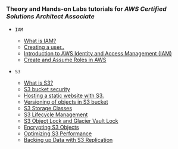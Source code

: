 ### Theory and Hands-on Labs tutorials for _AWS Certified Solutions Architect Associate_

-   `IAM`

    -   [What is IAM?](https://github.com/iayushhb/solutions_architect-associate/blob/main/Identity-and-Access-Management/IAM.md)
    -   [Creating a user..](https://github.com/iayushhb/solutions_architect-associate/blob/main/Identity-and-Access-Management/IAM-Lab-1.md)
    -   [Introduction to AWS Identity and Access Management (IAM)](https://github.com/iayushhb/solutions_architect-associate/blob/main/Identity-and-Access-Management/IAM-Lab-2.md)
    -   [Create and Assume Roles in AWS](https://github.com/iayushhb/solutions_architect-associate/blob/main/Identity-and-Access-Management/IAM-Lab-3.md)

-   `S3`
    -   [What is S3?](https://github.com/iayushhb/solutions_architect-associate/blob/main/Simple-Storage-Service/S3.md)
    -   [S3 bucket security](https://github.com/iayushhb/solutions_architect-associate/blob/main/Simple-Storage-Service/S3.md)
    -   [Hosting a static website with S3.](https://github.com/iayushhb/solutions_architect-associate/blob/main/Simple-Storage-Service/S3-static-site-hosting.md)
    -   [Versioning of objects in S3 bucket](https://github.com/iayushhb/solutions_architect-associate/blob/main/Simple-Storage-Service/S3-versioning.md)
    -   [S3 Storage Classes](https://github.com/iayushhb/solutions_architect-associate/blob/main/Simple-Storage-Service/S3-storage-classes.md)
    -   [S3 Lifecycle Management](https://github.com/iayushhb/solutions_architect-associate/blob/main/Simple-Storage-Service/S3-lifecycle-managements.md)
    -   [S3 Object Lock and Glacier Vault Lock](https://github.com/iayushhb/solutions_architect-associate/blob/main/Simple-Storage-Service/S3-objectlockNglacierlock.md)
    -   [Encrypting S3 Objects](https://github.com/iayushhb/solutions_architect-associate/blob/main/Simple-Storage-Service/S3-object-encryption.md)
    - [Optimizing S3 Performance](https://github.com/iayushhb/solutions_architect-associate/blob/main/Simple-Storage-Service/Optimizing-S3-performance.md)
    - [Backing up Data with S3 Replication](https://github.com/iayushhb/solutions_architect-associate/blob/main/Simple-Storage-Service/S3-replication.md)